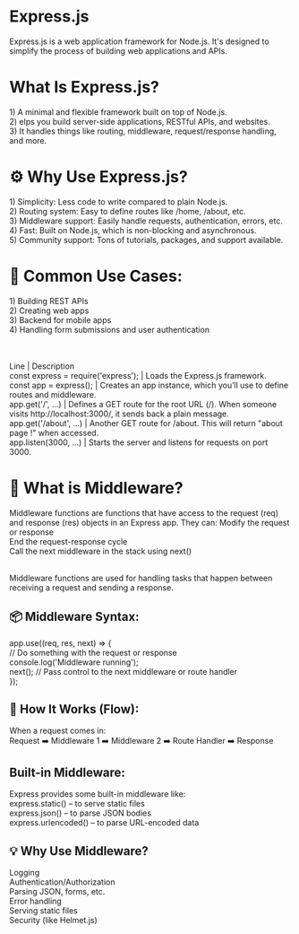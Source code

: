 <h1>Express.js</h1>
Express.js is a web application framework for Node.js. It's designed to simplify the process of building web applications and APIs.

<h1> What Is Express.js?</h1>
1) A minimal and flexible framework built on top of Node.js.<br>
2) elps you build server-side applications, RESTful APIs, and websites.<br>
3) It handles things like routing, middleware, request/response handling, and more.

<h1>⚙️ Why Use Express.js?</h1>
1) Simplicity: Less code to write compared to plain Node.js.<br>
2) Routing system: Easy to define routes like /home, /about, etc.<br>
3) Middleware support: Easily handle requests, authentication, errors, etc.<br>
4) Fast: Built on Node.js, which is non-blocking and asynchronous.<br>
5) Community support: Tons of tutorials, packages, and support available.


<h1>🚀 Common Use Cases:</h1>
1) Building REST APIs<br>
2) Creating web apps<br>
3) Backend for mobile apps<br>
4) Handling form submissions and user authentication <br><br><br>



Line | Description<br>
const express = require('express'); | Loads the Express.js framework.<br>
const app = express(); | Creates an app instance, which you’ll use to define routes and middleware.<br>
app.get('/', ...) | Defines a GET route for the root URL (/). When someone visits http://localhost:3000/, it sends back a plain message.<br>
app.get('/about', ...) | Another GET route for /about. This will return "about page !" when accessed.<br>
app.listen(3000, ...) | Starts the server and listens for requests on port 3000.


<h1>🧩 What is Middleware?</h1>
Middleware functions are functions that have access to the request (req) and response (res) objects in an Express app. They can:
Modify the request or response<br>
End the request-response cycle<br>
Call the next middleware in the stack using next()<br><br>

Middleware functions are used for handling tasks that happen between receiving a request and sending a response.

<h2>📦 Middleware Syntax:</h2>
app.use((req, res, next) => {<br>
  // Do something with the request or response<br>
  console.log('Middleware running');<br>
  next(); // Pass control to the next middleware or route handler<br>
});

<h2>🔄 How It Works (Flow):</h2>
When a request comes in:<br>
Request ➡️ Middleware 1 ➡️ Middleware 2 ➡️ Route Handler ➡️ Response

<h2>Built-in Middleware:</h2>
Express provides some built-in middleware like:<br>
express.static() – to serve static files<br>
express.json() – to parse JSON bodies<br>
express.urlencoded() – to parse URL-encoded data

<h2>💡 Why Use Middleware?</h2>
Logging<br>
Authentication/Authorization<br>
Parsing JSON, forms, etc.<br>
Error handling<br>
Serving static files<br>
Security (like Helmet.js)
